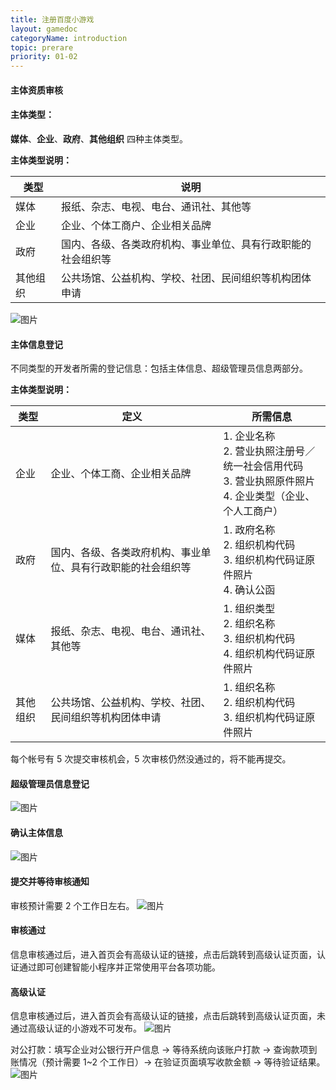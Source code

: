 ```yaml
---
title: 注册百度小游戏
layout: gamedoc
categoryName: introduction
topic: prerare
priority: 01-02
---
```

#### 主体资质审核

#### 主体类型：
**媒体**、**企业**、**政府**、**其他组织** 四种主体类型。

**主体类型说明：**

|类型|说明|
|-|-|
|媒体|报纸、杂志、电视、电台、通讯社、其他等|
|企业|企业、个体工商户、企业相关品牌|
|政府|国内、各级、各类政府机构、事业单位、具有行政职能的社会组织等|
|其他组织|公共场馆、公益机构、学校、社团、民间组织等机构团体申请|

 ![图片](/img/introduction/apply08.png)

#### 主体信息登记
不同类型的开发者所需的登记信息：包括主体信息、超级管理员信息两部分。

**主体类型说明：**

|类型|定义|所需信息|
|-|-|-|
|企业|企业、个体工商、企业相关品牌|1. 企业名称 <br>2. 营业执照注册号／统一社会信用代码 <br>3. 营业执照原件照片<br>4. 企业类型（企业、个人工商户）|
|政府|国内、各级、各类政府机构、事业单位、具有行政职能的社会组织等|1. 政府名称<br>2. 组织机构代码<br>3. 组织机构代码证原件照片<br>4. 确认公函|
|媒体|报纸、杂志、电视、电台、通讯社、其他等|1. 组织类型<br>2. 组织名称<br>3. 组织机构代码<br>4. 组织机构代码证原件照片|
|其他组织|公共场馆、公益机构、学校、社团、民间组织等机构团体申请|1. 组织名称<br>2. 组织机构代码<br>3. 组织机构代码证原件照片|

每个帐号有 5 次提交审核机会，5 次审核仍然没通过的，将不能再提交。

#### 超级管理员信息登记
![图片](/img/introduction/apply10.png)

#### 确认主体信息
 ![图片](/img/introduction/apply11.png)

#### 提交并等待审核通知
审核预计需要 2 个工作日左右。
 ![图片](/img/introduction/apply13.png)

#### 审核通过
信息审核通过后，进入首页会有高级认证的链接，点击后跳转到高级认证页面，认证通过即可创建智能小程序并正常使用平台各项功能。

#### 高级认证
信息审核通过后，进入首页会有高级认证的链接，点击后跳转到高级认证页面，未通过高级认证的小游戏不可发布。
 ![图片](/img/introduction/apply12.png)

对公打款：填写企业对公银行开户信息 → 等待系统向该账户打款 → 查询款项到账情况（预计需要 1~2 个工作日）→ 在验证页面填写收款金额 → 等待验证结果。
 ![图片](/img/introduction/newadd03.png)